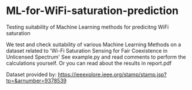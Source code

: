 # ML-for-WiFi-saturation-prediction
Testing suitability of Machine Learning methods for predicitng WiFi saturation

We test and check suitability of various Machine Learning Methods on a dataset related to 'Wi-Fi Saturation Sensing for Fair Coexistence in Unlicensed Spectrum' 
See example.py and read comments to perform the calculations yourself. Or you can read about the results in report.pdf

Dataset provided by: https://ieeexplore.ieee.org/stamp/stamp.jsp?tp=&arnumber=9378539
